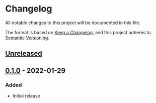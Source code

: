 # Changelog

All notable changes to this project will be documented in this file.

The format is based on [Keep a Changelog](https://keepachangelog.com/en/1.0.0/),
and this project adheres to [Semantic Versioning](https://semver.org/spec/v2.0.0.html).

## [Unreleased]

## [0.1.0] - 2022-01-29

### Added
- Initial release

[unreleased]: https://github.com/jmgilman/bdantic/compare/v0.1.0...HEAD
[0.1.0]: https://github.com/jmgilman/bdantics/releases/tag/v0.1.0